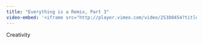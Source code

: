 ```yaml
---
title: "Everything is a Remix, Part 3"
video-embed: '<iframe src="http://player.vimeo.com/video/25380454?title=0&amp;byline=0&amp;portrait=0" width="550" height="309" frameborder="0"></iframe>'
---
```

<p>Creativity</p>
